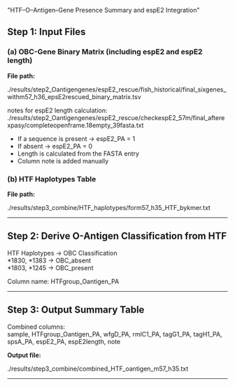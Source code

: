 "HTF–O–Antigen–Gene Presence Summary and espE2 Integration"

## Step 1: Input Files

### (a) OBC-Gene Binary Matrix (including espE2 and espE2 length)

**File path:**

./results/step2_Oantigengenes/espE2_rescue/fish_historical/final_sixgenes_withm57_h36_epsE2rescued_binary_matrix.tsv

notes for espE2 length calculation:
./results/step2_Oantigengenes/espE2_rescue/checkespE2_57m/final_afterexpasy/completeopenframe.18empty_39fasta.txt

- If a sequence is present → espE2_PA = 1  
- If absent → espE2_PA = 0  
- Length is calculated from the FASTA entry  
- Column note is added manually

### (b) HTF Haplotypes Table

**File path:**

./results/step3_combine/HTF_haplotypes/form57_h35_HTF_bykmer.txt

---

## Step 2: Derive O-Antigen Classification from HTF

HTF Haplotypes → OBC Classification  
*1830, *1383 → OBC_absent  
*1803, *1245 → OBC_present

Column name: HTFgroup_Oantigen_PA

---

## Step 3: Output Summary Table

Combined columns:  
sample, HTFgroup_Oantigen_PA, wfgD_PA, rmlC1_PA, tagG1_PA, tagH1_PA, spsA_PA, espE2_PA, espE2length, note

**Output file:**

./results/step3_combine/combined_HTF_oantigen_m57_h35.txt

---
